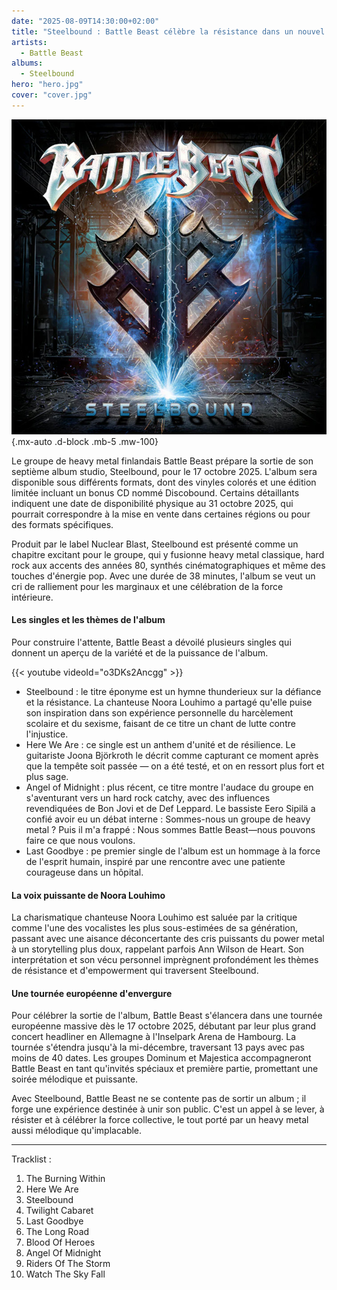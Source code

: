 ```yaml
---
date: "2025-08-09T14:30:00+02:00"
title: "Steelbound : Battle Beast célèbre la résistance dans un nouvel album"
artists:
  - Battle Beast
albums:
  - Steelbound
hero: "hero.jpg"
cover: "cover.jpg"
---
```


![Steelbound](cover.jpg)
{.mx-auto .d-block .mb-5 .mw-100}

Le groupe de heavy metal finlandais Battle Beast prépare la sortie de son septième album studio, Steelbound, pour le 17
octobre 2025. L'album sera disponible sous différents formats, dont des vinyles colorés et une édition limitée incluant
un bonus CD nommé Discobound. Certains détaillants indiquent une date de disponibilité physique au 31 octobre 2025,
qui pourrait correspondre à la mise en vente dans certaines régions ou pour des formats spécifiques.

Produit par le label Nuclear Blast, Steelbound est présenté comme un chapitre excitant pour le groupe, qui y
fusionne heavy metal classique, hard rock aux accents des années 80, synthés cinématographiques et même des touches
d'énergie pop. Avec une durée de 38 minutes, l'album se veut un cri de ralliement pour les marginaux et une célébration
de la force intérieure.

#### Les singles et les thèmes de l'album

Pour construire l'attente, Battle Beast a dévoilé plusieurs singles qui donnent un aperçu de la variété et de la
puissance de l'album.

{{< youtube videoId="o3DKs2Ancgg" >}}

* Steelbound : le titre éponyme est un hymne thunderieux sur la défiance et la résistance. La chanteuse Noora Louhimo a
  partagé qu'elle puise son inspiration dans son expérience personnelle du harcèlement scolaire et du sexisme,
  faisant de ce titre un chant de lutte contre l'injustice.
* Here We Are : ce single est un anthem d'unité et de résilience. Le guitariste Joona Björkroth le décrit comme
  capturant ce moment après que la tempête soit passée — on a été testé, et on en ressort plus fort et plus sage.
* Angel of Midnight : plus récent, ce titre montre l'audace du groupe en s'aventurant vers un hard rock catchy, avec
  des influences revendiquées de Bon Jovi et de Def Leppard. Le bassiste Eero Sipilä a confié avoir eu un débat
  interne : Sommes-nous un groupe de heavy metal ? Puis il m'a frappé : Nous sommes Battle Beast—nous pouvons faire ce
  que nous voulons.
* Last Goodbye : pe premier single de l'album est un hommage à la force de l'esprit humain, inspiré par une
  rencontre avec une patiente courageuse dans un hôpital.

#### La voix puissante de Noora Louhimo

La charismatique chanteuse Noora Louhimo est saluée par la critique comme l'une des vocalistes les plus sous-estimées de
sa génération, passant avec une aisance déconcertante des cris puissants du power metal à un storytelling plus doux,
rappelant parfois Ann Wilson de Heart. Son interprétation et son vécu personnel imprègnent profondément les thèmes de
résistance et d'empowerment qui traversent Steelbound.

#### Une tournée européenne d'envergure

Pour célébrer la sortie de l'album, Battle Beast s'élancera dans une tournée européenne massive dès le 17 octobre 2025,
débutant par leur plus grand concert headliner en Allemagne à l'Inselpark Arena de Hambourg. La tournée s'étendra
jusqu'à la mi-décembre, traversant 13 pays avec pas moins de 40 dates. Les groupes Dominum et Majestica accompagneront
Battle Beast en tant qu'invités spéciaux et première partie, promettant une soirée mélodique et puissante.

Avec Steelbound, Battle Beast ne se contente pas de sortir un album ; il forge une expérience destinée à unir son
public. C'est un appel à se lever, à résister et à célébrer la force collective, le tout porté par un heavy metal aussi
mélodique qu'implacable.

---

Tracklist :

01. The Burning Within
02. Here We Are
03. Steelbound
04. Twilight Cabaret
05. Last Goodbye
06. The Long Road
07. Blood Of Heroes
08. Angel Of Midnight
09. Riders Of The Storm
10. Watch The Sky Fall
